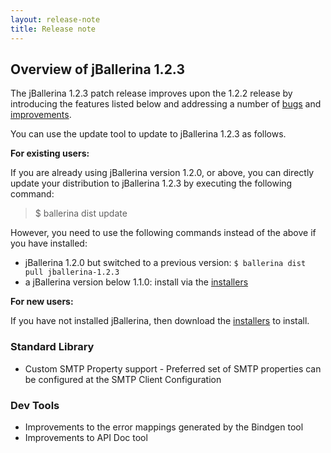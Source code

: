 ```yaml
---
layout: release-note
title: Release note
---
```

## Overview of jBallerina 1.2.3
The jBallerina 1.2.3 patch release improves upon the 1.2.2 release by introducing the features listed below and addressing a number of [bugs](https://github.com/ballerina-platform/ballerina-lang/issues?q=is%3Aissue+milestone%3A%22Ballerina+1.2.3%22+label%3AType%2FBug+is%3Aclosed) and [improvements](https://github.com/ballerina-platform/ballerina-lang/issues?q=is%3Aissue+milestone%3A%22Ballerina+1.2.3%22+is%3Aclosed+label%3AType%2FImprovement).

You can use the update tool to update to jBallerina 1.2.3 as follows.

**For existing users:**

If you are already using jBallerina version 1.2.0, or above, you can directly update your distribution to jBallerina 1.2.3 by executing the following command:

> $ ballerina dist update

However, you need to use the following commands instead of the above if you have installed:

- jBallerina 1.2.0 but switched to a previous version: `$ ballerina dist pull jballerina-1.2.3`
- a jBallerina version below 1.1.0: install via the [installers](https://ballerina.io/downloads/)

**For new users:**

If you have not installed jBallerina, then download the [installers](https://ballerina.io/downloads/) to install.

### Standard Library

- Custom SMTP Property support - Preferred set of SMTP properties can be configured at the SMTP Client Configuration 

### Dev Tools

- Improvements to the error mappings generated by the Bindgen tool
- Improvements to API Doc tool

